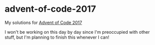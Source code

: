 # advent-of-code-2017
My solutions for [Advent of Code 2017](http://adventofcode.com/2017)

I won't be working on this day by day since I'm preoccupied with other stuff, but I'm planning to finish this whenever I can!
